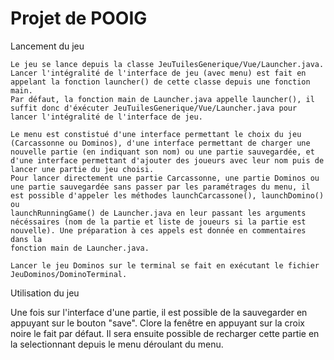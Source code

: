 # Projet de POOIG

Lancement du jeu

    Le jeu se lance depuis la classe JeuTuilesGenerique/Vue/Launcher.java. Lancer l'intégralité de l'interface de jeu (avec menu) est fait en appelant la fonction launcher() de cette classe depuis une fonction main.
    Par défaut, la fonction main de Launcher.java appelle launcher(), il suffit donc d'éxécuter JeuTuilesGenerique/Vue/Launcher.java pour lancer l'intégralité de l'interface de jeu.

    Le menu est constistué d'une interface permettant le choix du jeu (Carcassonne ou Dominos), d'une interface permettant de charger une nouvelle partie (en indiquant son nom) ou une partie sauvegardée, et d'une interface permettant d'ajouter des joueurs avec leur nom puis de lancer une partie du jeu choisi.
    Pour lancer directement une partie Carcassonne, une partie Dominos ou une partie sauvegardée sans passer par les paramétrages du menu, il est possible d'appeler les méthodes launchCarcassone(), launchDomino() ou 
    launchRunningGame() de Launcher.java en leur passant les arguments nécéssaires (nom de la partie et liste de joueurs si la partie est nouvelle). Une préparation à ces appels est donnée en commentaires dans la
    fonction main de Launcher.java.

    Lancer le jeu Dominos sur le terminal se fait en exécutant le fichier JeuDominos/DominoTerminal.

Utilisation du jeu

Une fois sur l'interface d'une partie, il est possible de la sauvegarder en appuyant sur le bouton "save". Clore la fenêtre en appuyant sur la croix noire le fait par défaut. Il sera ensuite possible de recharger
cette partie en la selectionnant depuis le menu déroulant du menu.

